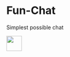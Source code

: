 # Fun-Chat
Simplest possible chat

<img src="https://media.giphy.com/media/vFKqnCdLPNOKc/giphy.gif" width="40" height="40" />

